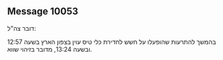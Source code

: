 ## Message 10053

דובר צה"ל:

בהמשך להתרעות שהופעלו על חשש לחדירת כלי טיס עוין בצפון הארץ בשעה 12:57 ובשעה 13:24, מדובר בזיהוי שווא.

